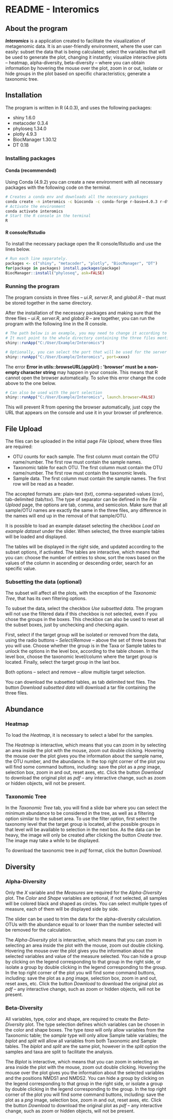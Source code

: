 # README - Interomics

## About the program

***Interomics*** is a application created to facilitate the visualization of metagenomic data. It is an user-friendly environment, where the user can easily: subset the data that is being calculated; select the variables that will be used to generate the plot, changing it instantly; visualize interactive plots – heatmap, alpha-diversity, beta-diversity – where you can obtain information by hovering the mouse over the plot, zoom in or out, isolate or hide groups in the plot based on specific characteristics; generate a taxonomic tree.   

## Installation

The program is written in R (4.0.3), and uses the following packages:

- shiny 1.6.0
- metacoder 0.3.4
- phyloseq 1.34.0
- plotly 4.9.3
- BiocManager 1.30.12
- DT 0.18

### Installing packages

#### Conda (recommended)

Using Conda (4.9.2) you can create a new environment with all necessary packages with the following code on the terminal.

```bash
# Creates a conda env and downloads all the necessary packages
conda create -n interomics -c bioconda -c conda-forge r-base=4.0.3 r-dt bioconductor-phyloseq r-plotly r-metacoder r-shiny
# Activate the environment
conda activate interomics
# Start the R console in the terminal
R
```

#### R console/Rstudio

To install the necessary package open the R console/Rstudio and use the lines below.

```R
# Run each line separately.
packages <- c("shiny", "metacoder", "plotly", "BiocManager", "DT")
for(package in packages) install.packages(package)
BiocManager::install("phyloseq", ask=FALSE)
```



### Running the program

The program consists in three files – *ui.R*, *server.R*, and *global.R* – that must be stored together in the same directory.

After the installation of the necessary packages and making sure that the three files – *ui.R*, *server.R*, and *global.R* – are together, you can run the program with the following line in the R console.

```R
# The path below is an example, you may need to change it according to where the files are saved. 
# It must point to the whole directory containing the three files mentioned before. 
shiny::runApp("C:/User/Example/Interomics")

# Optionally, you can select the port that will be used for the server (4 number digit).
shiny::runApp("C:/User/Example/Interomics", port=xxxx)
```

The error **Error in utils::browseURL(appUrl) : 'browser' must be a non-empty character string** may happen in your console. This means that R cannot open the browser automatically. To solve this error change the code above to the one below.

```R
# Can also be used with the port selection
shiny::runApp("C:/User/Example/Interomics", launch.browser=FALSE)
```

This will prevent R from opening the browser automatically, just copy the URL that appears on the console and use it in your browser of preference.

## File Upload

The files can be uploaded in the initial page *File Upload*, where three files are required:

- OTU counts for each sample. The first column must contain the OTU name/number. The first row must contain the sample names.
- Taxonomic table for each OTU. The first column must contain the OTU name/number. The first row must contain the taxonomic levels.
- Sample data. The first column must contain the sample names. The first row will be read as a header.

The accepted formats are: plain-text (txt), comma-separated-values (csv), tab-delimited (tab/tsv). The type of separator can be defined in the *File Upload* page, the options are tab, comma, and semicolon. Make sure that all sample/OTU names are exactly the same in the three files, any difference in the names will end up in the removal of that sample/OTU.

It is possible to load an example dataset selecting the checkbox *Load an example dataset* under the slider. When selected, the three example tables will be loaded and displayed.

The tables will be displayed in the right side, and updated according to the subset options, if activated. The tables are interactive, which means that you can: choose the number of entries to show, sort the rows based on the values of the column in ascending or descending order, search for an specific value.

### Subsetting the data (optional)

The subset will affect all the plots, with the exception of the *Taxonomic Tree*, that has its own filtering options.

To subset the data, select the checkbox *Use subsetted data*. The program will not use the filtered data if this checkbox is not selected, even if you chose the groups in the boxes. This checkbox can also be used to reset all the subset boxes, just by unchecking and checking again.

First, select if the target group will be isolated or removed from the data, using the radio buttons – *Select*/*Remove* – above the set of three boxes that you will use. Choose whether the group is in the Taxa or Sample tables to unlock the options in the level box, according to the table chosen. In the level box, choose the taxonomic level/column where the target group is located. Finally, select the target group in the last box.

Both options – select and remove – allow multiple target selection.

You can download the subsetted tables, as tab delimited text files. The button *Download subsetted data* will download a tar file containing the three files.



## Abundance

### Heatmap

To load the *Heatmap*, it is necessary to select a label for the samples.

The *Heatmap* is interactive, which means that you can zoom in by selecting an area inside the plot with the mouse, zoom out double clicking. Hovering the mouse over the plot gives you the information about the sample name, the OTU number, and the abundance. In the top right corner of the plot you will find some command buttons, including: save the plot as a *png* image, selection box, zoom in and out, reset axes, etc. Click the button *Download* to download the original plot as *pdf* – any interactive change, such as zoom or hidden objects, will not be present.

### Taxonomic Tree

In the *Taxonomic Tree* tab, you will find a slide bar where you can select the minimum abundance to be considered in the tree, as well as a filtering option similar to the subset area. To use the filter option, first select the taxonomy level that the target group is located, all the possible groups in that level will be available to selection in the next box. As the data can be heavy, the image will only be created after clicking the button *Create tree*. The image may take a while to be displayed.

To download the taxonomic tree in *pdf* format, click the button *Download*.  

## Diversity

### Alpha-Diversity

Only the *X* variable and the *Measures* are required for the *Alpha-Diversity* plot. The *Color* and *Shape* variables are optional, if not selected, all samples will be colored black and shaped as circles. You can select multiple types of measure, each of them will be displayed side by side.

The slider can be used to trim the data for the alpha-diversity calculation. OTUs with the abundance equal to or lower than the number selected will be removed for the calculation.

The *Alpha-Diversity* plot is interactive, which means that you can zoom in selecting an area inside the plot with the mouse, zoom out double clicking. Hovering the mouse over the plot gives you the information about the selected variables and value of the measure selected. You can hide a group by clicking on the legend corresponding to that group in the right side, or isolate a group by double clicking in the legend corresponding to the group. In the top right corner of the plot you will find some command buttons, including: save the plot as a *png* image, selection box, zoom in and out, reset axes, etc. Click the button *Download* to download the original plot as *pdf* – any interactive change, such as zoom or hidden objects, will not be present.

### Beta-Diversity

All variables, type, color and shape, are required to create the *Beta-Diversity* plot. The type selection defines which variables can be chosen in the color and shape boxes. The type *taxa* will only allow variables from the Taxonomic table; the *sample* type will only allow Sample table variables; the *biplot* and *split* will allow all variables from both Taxonomic and Sample tables. The *biplot* and *split* are the same plot, however in the *split* option the samples and taxa are split to facilitate the analysis.

The *Biplot* is interactive, which means that you can zoom in selecting an area inside the plot with the mouse, zoom out double clicking. Hovering the mouse over the plot gives you the information about the selected variables and the positions NMDS1 and NMDS2. You can hide a group by clicking on the legend corresponding to that group in the right side, or isolate a group by double clicking in the legend corresponding to the group. In the top right corner of the plot you will find some command buttons, including: save the plot as a *png* image, selection box, zoom in and out, reset axes, etc. Click the button *Download* to download the original plot as *pdf* – any interactive change, such as zoom or hidden objects, will not be present.

